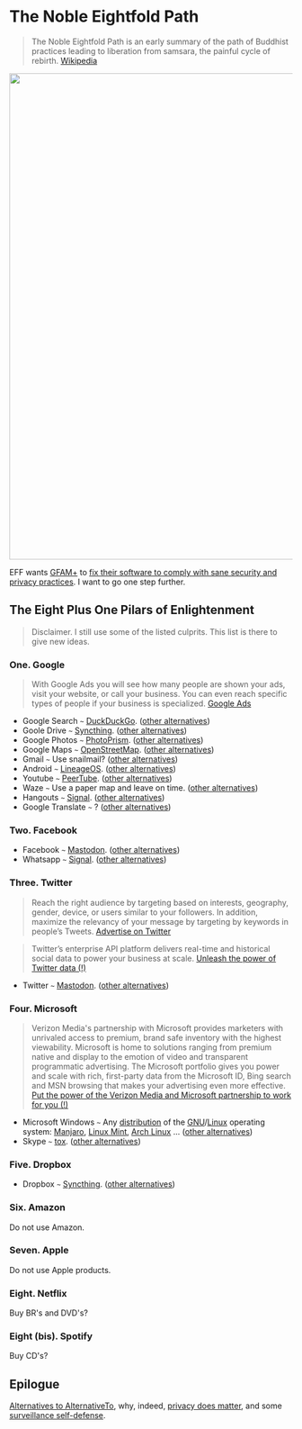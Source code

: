 The Noble Eightfold Path
==

> The Noble Eightfold Path is an early summary of the path of Buddhist
> practices leading to liberation from samsara, the painful cycle of rebirth.
> [Wikipedia](https://en.wikipedia.org/wiki/Noble_Eightfold_Path)

<img src="https://ipfs.io/ipfs/QmUonfRreztzciUfFGhrJAzpFGCXUwE3eVHe3Dvwfrb9XL" width="864">

EFF wants [GFAM+](https://en.wikipedia.org/wiki/Big_Four_tech_companies) to
[fix their software to comply with sane security and privacy practices](https://fixitalready.eff.org).
I want to go one step further.

## The Eight Plus One Pilars of Enlightenment
> Disclaimer. I still use some of the listed culprits. This list is there to give new ideas.

### One. Google
> With Google Ads you will see how many people are shown your ads, visit your
> website, or call your business. You can even reach specific types of people
> if your business is specialized.
> [Google Ads](https://ads.google.com)

  - Google Search `~` [DuckDuckGo](https://duckduckgo.com). ([other alternatives](https://alternativeto.net/software/google-search))
  - Goole Drive `~` [Syncthing](https://syncthing.net). ([other alternatives](https://alternativeto.net/software/google-drive))
  - Google Photos `~` [PhotoPrism](https://photoprism.org). ([other alternatives](https://alternativeto.net/software/google-photos))
  - Google Maps `~` [OpenStreetMap](https://www.openstreetmap.org/about). ([other alternatives](https://alternativeto.net/software/google-maps))
  - Gmail `~` Use snailmail? ([other alternatives](https://alternativeto.net/software/gmail))
  - Android `~` [LineageOS](https://lineageos.org). ([other alternatives](https://alternativeto.net/software/android))
  - Youtube `~` [PeerTube](https://joinpeertube.org/en). ([other alternatives](https://alternativeto.net/software/youtube))
  - Waze `~` Use a paper map and leave on time. ([other alternatives](https://alternativeto.net/software/waze))
  - Hangouts `~` [Signal](https://signal.org). ([other alternatives](https://alternativeto.net/software/google-hangouts))
  - Google Translate `~` ? ([other alternatives](https://alternativeto.net/software/google-translate))

### Two. Facebook

  - Facebook `~` [Mastodon](https://mastodon.social). ([other alternatives](https://alternativeto.net/software/facebook))
  - Whatsapp `~` [Signal](https://signal.org). ([other alternatives](https://alternativeto.net/software/whatsapp))

### Three. Twitter
> Reach the right audience by targeting based on interests, geography, gender,
> device, or users similar to your followers. In addition, maximize the
> relevancy of your message by targeting by keywords in people’s Tweets. 
> [Advertise on Twitter](https://ads.twitter.com)

> Twitter’s enterprise API platform delivers real-time and historical social
> data to power your business at scale. 
> [Unleash the power of Twitter data (!)](https://developer.twitter.com/en/enterprise.html)

  - Twitter `~` [Mastodon](https://mastodon.social/about). ([other alternatives](https://alternativeto.net/software/twitter))

### Four. Microsoft
> Verizon Media's partnership with Microsoft provides marketers with unrivaled
> access to premium, brand safe inventory with the highest viewability.
> Microsoft is home to solutions ranging from premium native and display to the
> emotion of video and transparent programmatic advertising. The Microsoft
> portfolio gives you power and scale with rich, first-party data from the
> Microsoft ID, Bing search and MSN browsing that makes your advertising even
> more effective.
> [Put the power of the Verizon Media and Microsoft partnership to work for you (!)](https://www.oath.com/insights/put-the-power-of-the-verizon-media-and-microsoft-partnership-to)

  - Microsoft Windows `~` Any
[distribution](https://distrowatch.com/dwres.php?resource=popularity) of
the
[GNU](https://www.gnu.org)/[Linux](https://github.com/torvalds/linux)
operating system:
[Manjaro](https://manjaro.org), [Linux Mint](https://linuxmint.com), [Arch
Linux](https://www.archlinux.org) ... ([other
alternatives](https://alternativeto.net/software/windows-10))
  - Skype `~` [tox](https://tox.chat). ([other alternatives](https://alternativeto.net/software/skype))

### Five. Dropbox

  - Dropbox `~` [Syncthing](https://syncthing.net). ([other alternatives](https://alternativeto.net/software/dropbox))

### Six. Amazon
Do not use Amazon.

### Seven. Apple
Do not use Apple products.

### Eight. Netflix
Buy BR's and DVD's?

### Eight (bis). Spotify
Buy CD's?

## Epilogue

[Alternatives to AlternativeTo](https://alternativeto.net/software/alternativeto),
why, indeed,
[privacy does matter](https://www.privacytools.io),
and some
[surveillance self-defense](https://ssd.eff.org/module-categories/tool-guides).
